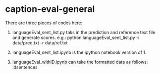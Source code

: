 # caption-eval-general

There are three pieces of codes here:

1. languageEval_sent_list.py taks in the prediction and reference text file and
   generate scores.
   e.g.: python languageEval_sent_list.py -i data/pred.txt -r data/ref.txt
 
2. languageEval_sent_list.ipynb is the ipython notebook version of 1.

3. languageEval_withID.ipynb can take the formatted data as follows:
   id<TAB>sentences

